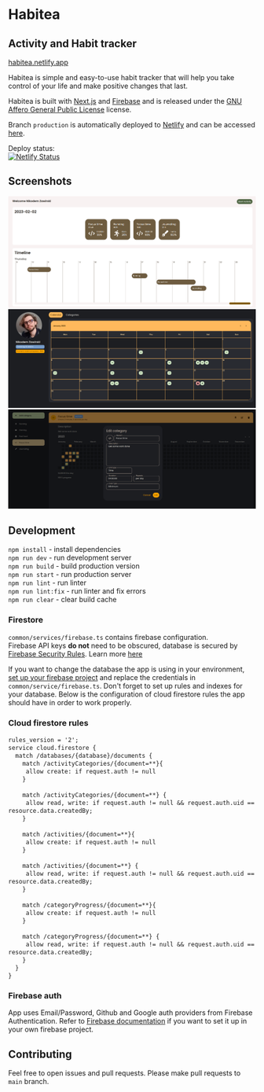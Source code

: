 # Habitea

## Activity and Habit tracker

[habitea.netlify.app](https://habitea.netlify.app/)

Habitea is simple and easy-to-use habit tracker that will help you take control of your life and make positive changes that last.

Habitea is built with [Next.js](https://nextjs.org/) and [Firebase](https://firebase.google.com/) and is released under the [GNU Affero General Public License](https://www.gnu.org/licenses/agpl-3.0-standalone.html) license.

Branch `production` is automatically deployed to [Netlify](https://www.netlify.com/) and can be accessed [here](https://habitea.netlify.app/).

Deploy status:  
[![Netlify Status](https://api.netlify.com/api/v1/badges/c8e79b08-4261-41d5-b6fd-dde9507891bd/deploy-status)](https://app.netlify.com/sites/habitea/deploys)

## Screenshots

![Screenshot](public/main/banner1.png)
![Screenshot](public/main/banner2.png)
![Screenshot](public/main/banner3.png)

## Development

`npm install` - install dependencies  
`npm run dev` - run development server  
`npm run build` - build production version  
`npm run start` - run production server  
`npm run lint` - run linter  
`npm run lint:fix` - run linter and fix errors  
`npm run clear` - clear build cache

### Firestore

`common/services/firebase.ts` contains firebase configuration.  
Firebase API keys **do not** need to be obscured, database is secured by [Firebase Security Rules](https://firebase.google.com/docs/rules). Learn more [here](https://firebase.google.com/docs/projects/api-keys)

If you want to change the database the app is using in your environment, [set up your firebase project](https://firebase.google.com/docs/web/setup) and replace the credentials in `common/service/firebase.ts`. Don't forget to set up rules and indexes for your database. Below is the configuration of cloud firestore rules the app should have in order to work properly.

### Cloud firestore rules

```
rules_version = '2';
service cloud.firestore {
  match /databases/{database}/documents {
    match /activityCategories/{document=**}{
     allow create: if request.auth != null
    }

    match /activityCategories/{document=**} {
     allow read, write: if request.auth != null && request.auth.uid == resource.data.createdBy;
    }

    match /activities/{document=**}{
     allow create: if request.auth != null
    }

    match /activities/{document=**} {
     allow read, write: if request.auth != null && request.auth.uid == resource.data.createdBy;
    }

    match /categoryProgress/{document=**}{
     allow create: if request.auth != null
    }

    match /categoryProgress/{document=**} {
     allow read, write: if request.auth != null && request.auth.uid == resource.data.createdBy;
    }
  }
}
```

### Firebase auth

App uses Email/Password, Github and Google auth providers from Firebase Authentication. Refer to [Firebase documentation](https://firebase.google.com/docs/auth) if you want to set it up in your own firebase project.

## Contributing

Feel free to open issues and pull requests. Please make pull requests to `main` branch.
